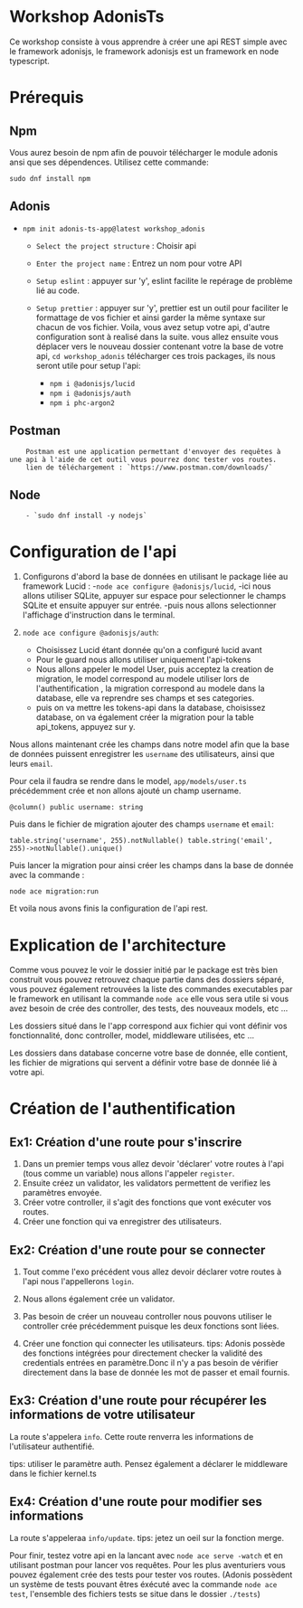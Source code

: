 # Workshop AdonisTs

Ce workshop consiste à vous apprendre à créer une api REST simple avec le framework adonisjs, le framework adonisjs est un framework en node typescript.

# Prérequis

## Npm

Vous aurez besoin de npm afin de pouvoir télécharger le module adonis ansi que ses dépendences. Utilisez cette commande:

    sudo dnf install npm

## Adonis

- `npm init adonis-ts-app@latest workshop_adonis`

  - `Select the project structure` : Choisir api

  - `Enter the project name` : Entrez un nom pour votre API

  - `Setup eslint` : appuyer sur 'y', eslint facilite le repérage de problème lié au code.
  - `Setup prettier` : appuyer sur 'y', prettier est un outil pour faciliter le formattage de vos fichier et ainsi garder la même syntaxe sur chacun de vos fichier.
    Voila, vous avez setup votre api, d'autre configuration sont à realisé dans la suite.
        vous allez ensuite vous déplacer vers le nouveau dossier contenant votre la base de votre api, `cd workshop_adonis`
        télécharger ces trois packages, ils nous seront utile pour setup l'api:
    - `npm i @adonisjs/lucid`
    - `npm i @adonisjs/auth`
    - `npm i phc-argon2`

## Postman

        Postman est une application permettant d'envoyer des requêtes à une api à l'aide de cet outil vous pourrez donc tester vos routes.
        lien de téléchargement : `https://www.postman.com/downloads/`

## Node

        - `sudo dnf install -y nodejs`

# Configuration de l'api

1. Configurons d'abord la base de données en utilisant le package liée au framework Lucid :
        -`node ace configure @adonisjs/lucid`,
            -ici nous allons utiliser SQLite, appuyer sur espace pour selectionner le champs SQLite et ensuite appuyer sur entrée.
            -puis nous allons selectionner l'affichage d'instruction dans le terminal.

2. `node ace configure @adonisjs/auth`:

    - Choisissez Lucid étant donnée qu'on a configuré lucid avant
    - Pour le guard nous allons utiliser uniquement l'api-tokens
    - Nous allons appeler le model User, puis acceptez la creation de migration, le model correspond au modele utiliser lors de l'authentification , la migration correspond au modele dans la database, elle va reprendre ses champs et ses categories.
    - puis on va mettre les tokens-api dans la database, choisissez database, on va également créer la migration pour la table api_tokens, appuyez sur y.

Nous allons maintenant crée les champs dans notre model afin que la base de données puissent enregistrer les `username` des utilisateurs, ainsi que leurs `email`.

Pour cela il faudra se rendre dans le model, `app/models/user.ts` précédemment crée et non allons ajouté un champ username.

    @column() public username: string

Puis dans le fichier de migration ajouter des champs `username` et `email`:

    table.string('username', 255).notNullable() table.string('email', 255)->notNullable().unique()

Puis lancer la migration pour ainsi créer les champs dans la base de donnée avec la commande :

    node ace migration:run

Et voila nous avons finis la configuration de l'api rest.

# Explication de l'architecture

Comme vous pouvez le voir le dossier initié par le package est très bien construit vous pouvez retrouvez chaque partie dans des dossiers séparé, vous pouvez également retrouvées la liste des commandes executables par le framework en utilisant la commande `node ace` elle vous sera utile si vous avez besoin de crée des controller, des tests, des nouveaux models, etc ...

Les dossiers situé dans le l'app correspond aux fichier qui vont définir vos fonctionnalité, donc controller, model, middleware utilisées, etc ...

Les dossiers dans database concerne votre base de donnée, elle contient, les fichier de migrations qui servent a définir votre base de donnée lié à votre api.

# Création de l'authentification

## Ex1: Création d'une route pour s'inscrire

1. Dans un premier temps vous allez devoir 'déclarer' votre routes à l'api (tous comme un variable) nous allons l'appeler `register`.
2. Ensuite créez un validator, les validators permettent de verifiez les paramètres envoyée.
3. Créer votre controller, il s'agit des fonctions que vont exécuter vos routes.
4. Créer une fonction qui va enregistrer des utilisateurs.

## Ex2: Création d'une route pour se connecter

1. Tout comme l'exo précédent vous allez devoir déclarer votre routes à l'api nous l'appellerons `login`.

2. Nous allons également crée un validator.

3. Pas besoin de créer un nouveau controller nous pouvons utiliser le controller crée précédemment puisque les deux fonctions sont liées.

4. Créer une fonction qui connecter les utilisateurs.
tips: Adonis possède des fonctions intégrées pour directement checker la validité des credentials entrées en paramètre.Donc il n'y a pas besoin de vérifier directement dans la base de donnée les mot de passer et email fournis.

## Ex3: Création d'une route pour récupérer les informations de votre utilisateur

La route s'appelera `info`. Cette route renverra les informations de l'utilisateur authentifié.

tips: utiliser le paramètre auth. Pensez également a déclarer le middleware dans le fichier kernel.ts

## Ex4: Création d'une route pour modifier ses informations

La route s'appeleraa `info/update`.
tips: jetez un oeil sur la fonction merge.

Pour finir, testez votre api en la lancant avec `node ace serve -watch` et en utilisant postman pour lancer vos requêtes.
Pour les plus aventuriers vous pouvez également crée des tests pour tester vos routes. (Adonis possèdent un système de tests pouvant êtres éxécuté avec la commande `node ace test`, l'ensemble des fichiers tests se situe dans le dossier `./tests`)
